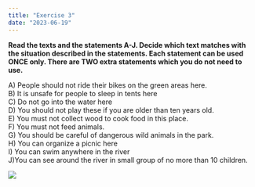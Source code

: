 ```yaml
---
title: "Exercise 3"
date: "2023-06-19"
---
```


**Read the texts and the statements A-J. Decide which text matches with the situation described in the statements. Each statement can be used ONCE only. There are TWO extra statements which you do not need to use.**

  
A) People should not ride their bikes on the green areas here.  
B) It is unsafe for people to sleep in tents here  
C) Do not go into the water here  
D) You should not play these if you are older than ten years old.  
E) You must not collect wood to cook food in this place.  
F) You must not feed animals.  
G) You should be careful of dangerous wild animals in the park.  
H) You can organize a picnic here  
I) You can swim anywhere in the river  
J)You can see around the river in small group of no more than 10 children.

![](https://xirurgabdukarim.uz/wp-content/uploads/2023/06/part2.jpg)
